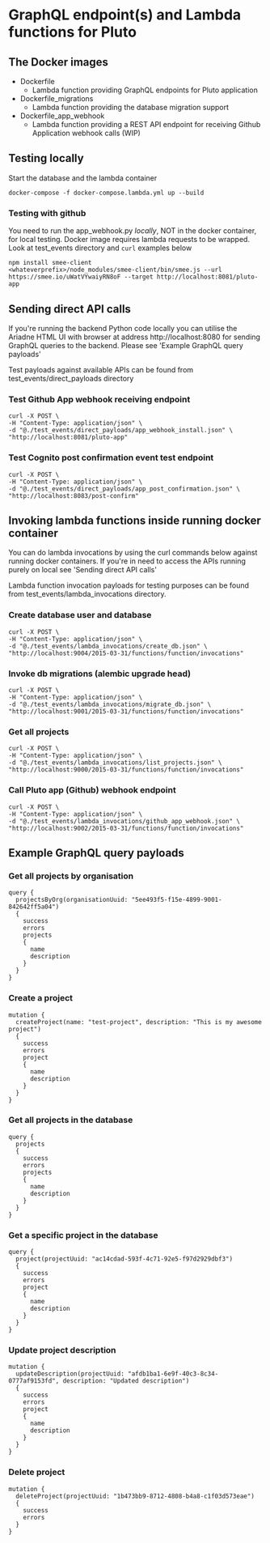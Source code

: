 # GraphQL endpoint(s) and Lambda functions for Pluto

## The Docker images
- Dockerfile
  - Lambda function providing GraphQL endpoints for Pluto application
- Dockerfile_migrations
  - Lambda function providing the database migration support
- Dockerfile_app_webhook
  - Lambda function providing a REST API endpoint for receiving Github Application webhook calls (WIP)


## Testing locally

Start the database and the lambda container

```docker-compose -f docker-compose.lambda.yml up --build```


### Testing with github
You need to run the app_webhook.py _locally_, NOT in the docker container, for local testing. Docker image requires 
lambda requests to be wrapped. Look at test_events directory and `curl` examples below

```
npm install smee-client
<whateverprefix>/node_modules/smee-client/bin/smee.js --url https://smee.io/uWatVYwaiyRN8oF --target http://localhost:8081/pluto-app
```

## Sending direct API calls
If you're running the backend Python code locally you can utilise the Ariadne HTML UI with browser at address
http://localhost:8080 for sending GraphQL queries to the backend. Please see 'Example GraphQL query payloads'

Test payloads against available APIs can be found from test_events/direct_payloads directory

### Test Github App webhook receiving endpoint
```
curl -X POST \
-H "Content-Type: application/json" \
-d "@./test_events/direct_payloads/app_webhook_install.json" \
"http://localhost:8081/pluto-app"
```

### Test Cognito post confirmation event test endpoint
```
curl -X POST \
-H "Content-Type: application/json" \
-d "@./test_events/direct_payloads/app_post_confirmation.json" \
"http://localhost:8083/post-confirm"
```

## Invoking lambda functions inside running docker container
You can do lambda invocations by using the curl commands below against running docker containers. If you're in need to
access the APIs running purely on local see 'Sending direct API calls'

Lambda function invocation payloads for testing purposes can be found from test_events/lambda_invocations directory.

### Create database user and database
```
curl -X POST \
-H "Content-Type: application/json" \
-d "@./test_events/lambda_invocations/create_db.json" \
"http://localhost:9004/2015-03-31/functions/function/invocations"
```

### Invoke db migrations (alembic upgrade head)
```
curl -X POST \
-H "Content-Type: application/json" \
-d "@./test_events/lambda_invocations/migrate_db.json" \
"http://localhost:9001/2015-03-31/functions/function/invocations"
```

### Get all projects
```
curl -X POST \
-H "Content-Type: application/json" \
-d "@./test_events/lambda_invocations/list_projects.json" \
"http://localhost:9000/2015-03-31/functions/function/invocations"
```

### Call Pluto app (Github) webhook endpoint
```
curl -X POST \
-H "Content-Type: application/json" \
-d "@./test_events/lambda_invocations/github_app_webhook.json" \
"http://localhost:9002/2015-03-31/functions/function/invocations"
```

## Example GraphQL query payloads

### Get all projects by organisation
```
query { 
  projectsByOrg(organisationUuid: "5ee493f5-f15e-4899-9001-842642ff5a04") 
  { 
    success 
    errors 
    projects 
    { 
      name 
      description 
    }
  }
}
```

### Create a project
```
mutation { 
  createProject(name: "test-project", description: "This is my awesome project") 
  {
    success 
    errors 
    project 
    { 
      name 
      description 
    }
  }
}
```

### Get all projects in the database
```
query { 
  projects
  { 
    success 
    errors 
    projects 
    { 
      name 
      description 
    }
  }
}
```

### Get a specific project in the database
```
query { 
  project(projectUuid: "ac14cdad-593f-4c71-92e5-f97d2929dbf3")
  { 
    success 
    errors 
    project 
    { 
      name 
      description 
    }
  }
}
```

### Update project description
```
mutation { 
  updateDescription(projectUuid: "afdb1ba1-6e9f-40c3-8c34-0777af9153fd", description: "Updated description") 
  {
    success 
    errors 
    project 
    { 
      name 
      description 
    }
  }
}

```
### Delete project
```
mutation { 
  deleteProject(projectUuid: "1b473bb9-8712-4808-b4a8-c1f03d573eae") 
  {
    success 
    errors 
  }
}
```

